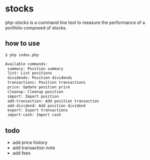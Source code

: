 # stocks

php-stocks is a command line tool to measure the performance of a portfolio composed of stocks.

## how to use

```txt
$ php index.php

Available commands:
 summary: Position summary
 list: List positions
 dividends: Position dividends
 transactions: Position transactions
 price: Update position price
 cleanup: Cleanup position
 import: Import position
 add-transaction: Add position transaction
 add-dividend: Add position dividend
 export: Export transactions
 import-cash: Import cash
```

## todo

- add price history
- add transaction note
- add fees
